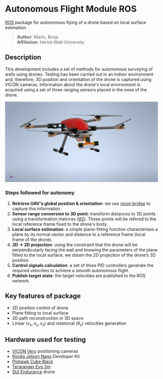 # Autonomous Flight Module ROS
[ROS](http://www.ros.org/) package for autonomous flying of a drone based on local surface estimation.

> **Author**: Marin, Borja </br>
> **Affiliation**: Heriot-Watt University </br>

## Description
This development includes a set of methods for autonomous surveying of walls using drones. Testing has been carried out in an indoor environment and, therefore, 3D position and orientation of the drone is captured using VICON cameras. Information about the drone's local environment is acquired using a set of three ranging sensors placed in the nose of the drone.

![](img/SUI_Endurance_Complete.png)

### Steps followed for autonomy
1. **Retrieve UAV's global position & orientation**: we use [vicon bridge](https://github.com/ethz-asl/vicon_bridge) to capture this information.
2. **Sensor range conversion to 3D point**: transform distances to 3D points using a transformation matrices ([tf2](https://wiki.ros.org/tf2)). These points will be refered to the local reference frame fixed to the drone's body.
3. **Local surface estimation**: a simple plane-fitting function characterises a plane by its normal vector and distance to a reference frame (local frame of the drone).
4. **3D $\rightarrow$ 2D projection**: using the constraint that the drone will be perpendicularly facing the
wall and knowing the parameters of the plane fitted to the local surface, we obtain the 2D projection of the drone’s 3D position.
5. **Control signals calculation**: a set of three PID controllers generate the required velocities to achieve a smooth autonomous flight.
6. **Publish target state**: the target velocities are published to the ROS network.

## Key features of package
- 2D position control of drone
- Plane fitting to local surface
- 2D path reconstruction in 3D space
- Linear $(v_x,v_y,v_z)$ and rotational $(\theta_z)$ velocities generation

## Hardware used for testing
- [VICON Vero](https://www.vicon.com/hardware/cameras/vero/) positioning cameras
- [Nvidia Jetson Nano](https://developer.nvidia.com/embedded/learn/get-started-jetson-nano-devkit) Developer Kit
- [Pixhawk Cube Black](https://ardupilot.org/copter/docs/common-thecube-overview.html)
- [Teraranger Evo 3m](https://www.terabee.com/shop/lidar-tof-range-finders/teraranger-evo-3m/)
- [SUI Endurance](https://www.hiteccs.com/drones/products) drone

